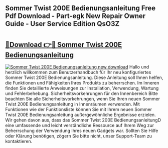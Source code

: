 ## Sommer Twist 200E Bedienungsanleitung Free Pdf Download - Part-egk New Repair Owner Guide - User Service Edition QsO3Z

# <h2><a href="http://df4bbv5.blite.top/?on=Sommer+Twist+200E+Bedienungsanleitung">🔗Download 👉🔴 Sommer Twist 200E Bedienungsanleitung</a></h2>

[![Sommer Twist 200E Bedienungsanleitung new download](https://i.imgur.com/lujVjoI.png)](http://df4bbv5.blite.top/?on=Sommer+Twist+200E+Bedienungsanleitung)
Hallo und herzlich willkommen zum Benutzerhandbuch für Ihr neu konfiguriertes Sommer Twist 200E Bedienungsanleitung. Diese Anleitung soll Ihnen helfen, die Funktionen und Fähigkeiten Ihres Produkts zu beherrschen. Im Inneren finden Sie detaillierte Anweisungen zur Installation, Verwendung, Wartung und Fehlerbehebung. Sicherheitsvorkehrungen für den Innenbereich Bitte beachten Sie alle Sicherheitsvorkehrungen, wenn Sie Ihren neuen Sommer Twist 200E Bedienungsanleitung in Innenräumen verwenden. Mit Funktionen wie der Funktionsliste können Sie mit Ihrem neuen Sommer Twist 200E Bedienungsanleitung außergewöhnliche Ergebnisse erzielen. Wir gehen davon aus, dass das Sommer Twist 200E BedienungsanleitungD eine umfassende und leicht verständliche Ressource auf Ihrem Weg zur Beherrschung der Verwendung Ihres neuen Gadgets war. Sollten Sie Hilfe oder Klärung benötigen, zögern Sie bitte nicht, unser Support-Team zu kontaktieren.
